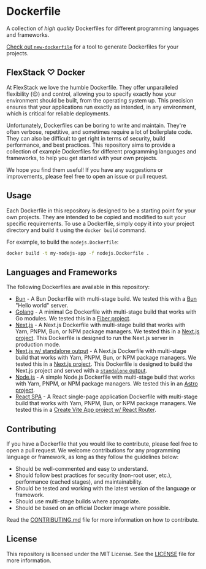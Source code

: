 # Dockerfile

A collection of *high quality* Dockerfiles for different programming languages and frameworks.

[Check out `new-dockerfile`](https://github.com/flexstack/new-dockerfile) for a tool to generate Dockerfiles for your projects.

## FlexStack ♡ Docker

At FlexStack we love the humble Dockerfile. They offer unparalleled flexibility (😉) and control, allowing you to specify 
exactly how your environment should be built, from the operating system up. This precision ensures that your applications 
run exactly as intended, in any environment, which is critical for reliable deployments.

Unfortunately, Dockerfiles can be boring to write and maintain. They're often verbose, repetitive, and sometimes require a lot of 
boilerplate code. They can also be difficult to get right in terms of security, build performance, and best practices. This repository 
aims to provide a collection of example Dockerfiles for different programming languages and frameworks, to help you get started with your 
own projects.

We hope you find them useful! If you have any suggestions or improvements, please feel free to open an issue or pull request.

## Usage

Each Dockerfile in this repository is designed to be a starting point for your own projects. They are intended to be copied and modified
to suit your specific requirements. To use a Dockerfile, simply copy it into your project directory and build it using the `docker build` command.

For example, to build the `nodejs.Dockerfile`:

```bash
docker build -t my-nodejs-app -f nodejs.Dockerfile .
```

## Languages and Frameworks

The following Dockerfiles are available in this repository:

- [Bun](bun.Dockerfile) - A Bun Dockerfile with multi-stage build. We tested this with a [Bun](https://bun.sh/) "Hello world" server.
- [Golang](golang.Dockerfile) - A minimal Go Dockerfile with multi-stage build that works with Go modules. We tested this in a [Fiber project](https://gofiber.io/).
- [Next.js](nextjs.Dockerfile) - A Next.js Dockerfile with multi-stage build that works with Yarn, PNPM, Bun, or NPM package managers. We tested this in a [Next.js project](https://nextjs.org/). This Dockerfile is designed to run the Next.js server in production mode.
- [Next.js w/ standalone output](nextjs-standalone.Dockerfile) - A Next.js Dockerfile with multi-stage build that works with Yarn, PNPM, Bun, or NPM package managers. We tested this in a [Next.js project](https://nextjs.org/). This Dockerfile is designed to build the Next.js project and served with a [`standalone` output](https://nextjs.org/docs/pages/api-reference/next-config-js/output#automatically-copying-traced-files).
- [Node.js](nodejs.Dockerfile) - A simple Node.js Dockerfile with multi-stage build that works with Yarn, PNPM, or NPM package managers. We tested this in an [Astro project](https://docs.astro.build/en/getting-started/).
- [React SPA](react-spa.Dockerfile) - A React single-page application Dockerfile with multi-stage build that works with Yarn, PNPM, Bun, or NPM package managers. We tested this in a [Create Vite App project w/ React Router](https://vitejs.dev/guide/#scaffolding-your-first-vite-project).

## Contributing

If you have a Dockerfile that you would like to contribute, please feel free to open a pull request. We welcome contributions for any programming language or framework, as long as they follow the guidelines below:

- Should be well-commented and easy to understand.
- Should follow best practices for security (non-root user, etc.), performance (cached stages), and maintainability.
- Should be tested and working with the latest version of the language or framework.
- Should use multi-stage builds where appropriate.
- Should be based on an official Docker image where possible.

Read the [CONTRIBUTING.md](CONTRIBUTING.md) file for more information on how to contribute.

## License

This repository is licensed under the MIT License. See the [LICENSE](LICENSE) file for more information.

